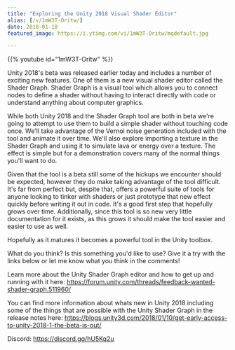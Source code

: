 ```yaml
---
title: "Exploring the Unity 2018 Visual Shader Editor"
alias: [/v/1mW3T-Oritw/]
date: 2018-01-10
featured_image: https://i.ytimg.com/vi/1mW3T-Oritw/mqdefault.jpg

---
```


{{% youtube id="1mW3T-Oritw" %}}

Unity 2018's beta was released earlier today and includes a number of exciting new features. One of them is a new visual shader editor called the Shader Graph. Shader Graph is a visual tool which allows you to connect nodes to define a shader without having to interact directly with code or understand anything about computer graphics. 

While both Unity 2018 and the Shader Graph tool are both in beta we're going to attempt to use them to build a simple shader without touching code once. We'll take advantage of the Vernoi noise generation included with the tool and animate it over time. We'll also explore importing a texture in the Shader Graph and using it to simulate lava or energy over a texture. The effect is simple but for a demonstration covers many of the normal things you'll want to do.

Given that the tool is a beta still some of the hickups we encounter should be expected, however they do make taking advantage of the tool difficult. It's far from perfect but, despite that, offers a powerful suite of tools for anyone looking to tinker with shaders or just prototype that new effect quickly before writing it out in code. It's a good first step that hopefully grows over time. Additionally, since this tool is so new very little documentation for it exists, as this grows it should make the tool easier and easier to use as well.

Hopefully as it matures it becomes a powerful tool in the Unity toolbox.

What do you think? Is this something you'd like to use? Give it a try with the links below or let me know what you think in the comments!

Learn more about the Unity Shader Graph editor and how to get up and running with it here: https://forum.unity.com/threads/feedback-wanted-shader-graph.511960/

You can find more information about whats new in Unity 2018 including some of the things that are possible with the Unity Shader Graph in the release notes here: https://blogs.unity3d.com/2018/01/10/get-early-access-to-unity-2018-1-the-beta-is-out/

Discord: https://discord.gg/hU5Kq2u